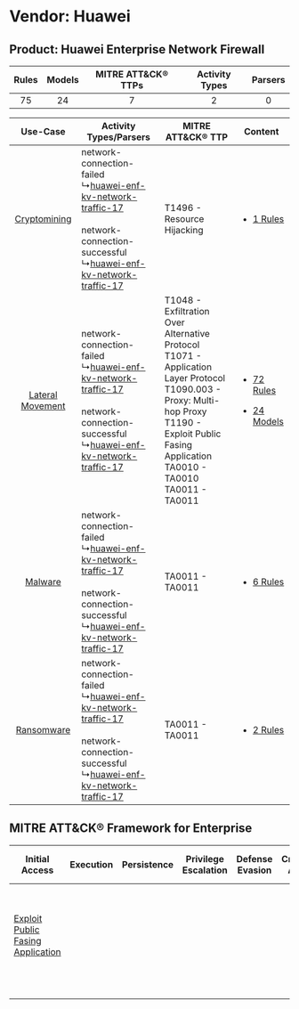 Vendor: Huawei
==============
Product: Huawei Enterprise Network Firewall
-------------------------------------------
| Rules | Models | MITRE ATT&CK® TTPs | Activity Types | Parsers |
|:-----:|:------:|:------------------:|:--------------:|:-------:|
|  75   |   24   |         7          |       2        |    0    |

|    Use-Case    | Activity Types/Parsers    | MITRE ATT&CK® TTP    | Content    |
|:----:| ---- | ---- | ---- |
|     [Cryptomining](../../../UseCases/uc_cryptomining.md)     |  network-connection-failed<br> ↳[huawei-enf-kv-network-traffic-17](Ps/pC_huaweienfkvnetworktraffic17.md)<br><br> network-connection-successful<br> ↳[huawei-enf-kv-network-traffic-17](Ps/pC_huaweienfkvnetworktraffic17.md)<br> | T1496 - Resource Hijacking<br>    | [<ul><li>1 Rules</li></ul>](RM/r_m_huawei_huawei_enterprise_network_firewall_Cryptomining.md)    |
| [Lateral Movement](../../../UseCases/uc_lateral_movement.md) |  network-connection-failed<br> ↳[huawei-enf-kv-network-traffic-17](Ps/pC_huaweienfkvnetworktraffic17.md)<br><br> network-connection-successful<br> ↳[huawei-enf-kv-network-traffic-17](Ps/pC_huaweienfkvnetworktraffic17.md)<br> | T1048 - Exfiltration Over Alternative Protocol<br>T1071 - Application Layer Protocol<br>T1090.003 - Proxy: Multi-hop Proxy<br>T1190 - Exploit Public Fasing Application<br>TA0010 - TA0010<br>TA0011 - TA0011<br> | [<ul><li>72 Rules</li></ul><ul><li>24 Models</li></ul>](RM/r_m_huawei_huawei_enterprise_network_firewall_Lateral_Movement.md) |
|          [Malware](../../../UseCases/uc_malware.md)          |  network-connection-failed<br> ↳[huawei-enf-kv-network-traffic-17](Ps/pC_huaweienfkvnetworktraffic17.md)<br><br> network-connection-successful<br> ↳[huawei-enf-kv-network-traffic-17](Ps/pC_huaweienfkvnetworktraffic17.md)<br> | TA0011 - TA0011<br>    | [<ul><li>6 Rules</li></ul>](RM/r_m_huawei_huawei_enterprise_network_firewall_Malware.md)    |
|       [Ransomware](../../../UseCases/uc_ransomware.md)       |  network-connection-failed<br> ↳[huawei-enf-kv-network-traffic-17](Ps/pC_huaweienfkvnetworktraffic17.md)<br><br> network-connection-successful<br> ↳[huawei-enf-kv-network-traffic-17](Ps/pC_huaweienfkvnetworktraffic17.md)<br> | TA0011 - TA0011<br>    | [<ul><li>2 Rules</li></ul>](RM/r_m_huawei_huawei_enterprise_network_firewall_Ransomware.md)    |

MITRE ATT&CK® Framework for Enterprise
--------------------------------------
| Initial Access                                                                         | Execution | Persistence | Privilege Escalation | Defense Evasion | Credential Access | Discovery | Lateral Movement | Collection | Command and Control                                                                                                                                                                                                      | Exfiltration                                                                                | Impact                                                                  |
| -------------------------------------------------------------------------------------- | --------- | ----------- | -------------------- | --------------- | ----------------- | --------- | ---------------- | ---------- | ------------------------------------------------------------------------------------------------------------------------------------------------------------------------------------------------------------------------ | ------------------------------------------------------------------------------------------- | ----------------------------------------------------------------------- |
| [Exploit Public Fasing Application](https://attack.mitre.org/techniques/T1190)<br><br> |           |             |                      |                 |                   |           |                  |            | [Proxy: Multi-hop Proxy](https://attack.mitre.org/techniques/T1090/003)<br><br>[Application Layer Protocol](https://attack.mitre.org/techniques/T1071)<br><br>[Proxy](https://attack.mitre.org/techniques/T1090)<br><br> | [Exfiltration Over Alternative Protocol](https://attack.mitre.org/techniques/T1048)<br><br> | [Resource Hijacking](https://attack.mitre.org/techniques/T1496)<br><br> |